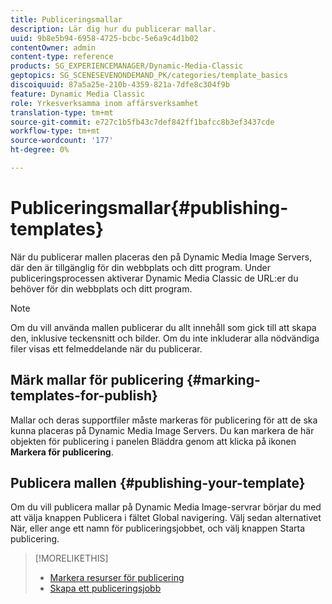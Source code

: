 ```yaml
---
title: Publiceringsmallar
description: Lär dig hur du publicerar mallar.
uuid: 9b8e5b94-6958-4725-bcbc-5e6a9c4d1b02
contentOwner: admin
content-type: reference
products: SG_EXPERIENCEMANAGER/Dynamic-Media-Classic
geptopics: SG_SCENESEVENONDEMAND_PK/categories/template_basics
discoiquuid: 87a5a25e-210b-4359-821a-7dfe8c304f9b
feature: Dynamic Media Classic
role: Yrkesverksamma inom affärsverksamhet
translation-type: tm+mt
source-git-commit: e727c1b5fb43c7def842ff1bafcc8b3ef3437cde
workflow-type: tm+mt
source-wordcount: '177'
ht-degree: 0%

---
```



# Publiceringsmallar{#publishing-templates}

När du publicerar mallen placeras den på Dynamic Media Image Servers, där den är tillgänglig för din webbplats och ditt program. Under publiceringsprocessen aktiverar Dynamic Media Classic de URL:er du behöver för din webbplats och ditt program.

>[!NOTE]
>
>Om du vill använda mallen publicerar du allt innehåll som gick till att skapa den, inklusive teckensnitt och bilder. Om du inte inkluderar alla nödvändiga filer visas ett felmeddelande när du publicerar.

## Märk mallar för publicering {#marking-templates-for-publish}

Mallar och deras supportfiler måste markeras för publicering för att de ska kunna placeras på Dynamic Media Image Servers. Du kan markera de här objekten för publicering i panelen Bläddra genom att klicka på ikonen **Markera för publicering**.

## Publicera mallen {#publishing-your-template}

Om du vill publicera mallar på Dynamic Media Image-servrar börjar du med att välja knappen Publicera i fältet Global navigering. Välj sedan alternativet När, eller ange ett namn för publiceringsjobbet, och välj knappen Starta publicering.

>[!MORELIKETHIS]
>
>* [Markera resurser för publicering](publishing-files.md#publish_after_uploading)
>* [Skapa ett publiceringsjobb](publishing-files.md#creating_a_publish_job)

